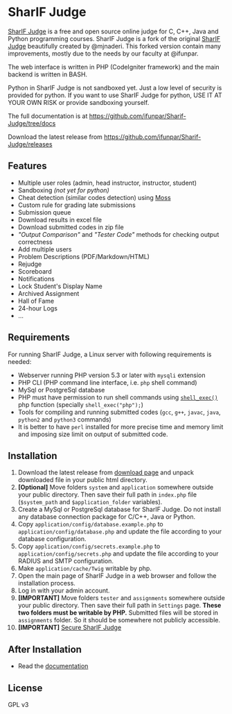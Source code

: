 # SharIF Judge

[SharIF Judge](https://github.com/ifunpar/Sharif-Judge) is a free and open source online judge for C, C++, Java and
Python programming courses. SharIF Judge is a fork of the original [SharIF Judge](https://github.com/mjnaderi/Sharif-Judge) beautifully created by @mjnaderi. This forked version contain many improvements, mostly due to the needs by our faculty at @ifunpar.

The web interface is written in PHP (CodeIgniter framework) and the main backend is written in BASH.

Python in SharIF Judge is not sandboxed yet. Just a low level of security is provided for python.
If you want to use SharIF Judge for python, USE IT AT YOUR OWN RISK or provide sandboxing yourself.

The full documentation is at https://github.com/ifunpar/Sharif-Judge/tree/docs

Download the latest release from https://github.com/ifunpar/Sharif-Judge/releases

## Features
  * Multiple user roles (admin, head instructor, instructor, student)
  * Sandboxing _(not yet for python)_
  * Cheat detection (similar codes detection) using [Moss](http://theory.stanford.edu/~aiken/moss/)
  * Custom rule for grading late submissions
  * Submission queue
  * Download results in excel file
  * Download submitted codes in zip file
  * _"Output Comparison"_ and _"Tester Code"_ methods for checking output correctness
  * Add multiple users
  * Problem Descriptions (PDF/Markdown/HTML)
  * Rejudge
  * Scoreboard
  * Notifications
  * Lock Student's Display Name
  * Archived Assignment
  * Hall of Fame 
  * 24-hour Logs
  * ...

## Requirements

For running SharIF Judge, a Linux server with following requirements is needed:

  * Webserver running PHP version 5.3 or later with `mysqli` extension
  * PHP CLI (PHP command line interface, i.e. `php` shell command)
  * MySql or PostgreSql database
  * PHP must have permission to run shell commands using [`shell_exec()`](http://www.php.net/manual/en/function.shell-exec.php) php function (specially `shell_exec("php");`)
  * Tools for compiling and running submitted codes (`gcc`, `g++`, `javac`, `java`, `python2` and `python3` commands)
  * It is better to have `perl` installed for more precise time and memory limit and imposing size limit on output of submitted code.

## Installation

  1. Download the latest release from [download page](https://github.com/ifunpar/Sharif-Judge/releases) and unpack downloaded file in your public html directory.
  2. **[Optional]** Move folders `system` and `application` somewhere outside your public directory. Then save their full path in `index.php` file (`$system_path` and `$application_folder` variables).
  3. Create a MySql or PostgreSql database for SharIF Judge. Do not install any database connection package for C/C++, Java or Python.
  4. Copy `application/config/database.example.php` to `application/config/database.php` and update the file according to your database configuration.
  4. Copy `application/config/secrets.example.php` to `application/config/secrets.php` and update the file according to your RADIUS and SMTP configuration.
  5. Make `application/cache/Twig` writable by php.
  6. Open the main page of SharIF Judge in a web browser and follow the installation process.
  7. Log in with your admin account.
  8. **[IMPORTANT]** Move folders `tester` and `assignments` somewhere outside your public directory. Then save their full path in `Settings` page. **These two folders must be writable by PHP.** Submitted files will be stored in `assignments` folder. So it should be somewhere not publicly accessible.
  9. **[IMPORTANT]** [Secure SharIF Judge](https://github.com/ifunpar/Sharif-Judge/blob/docs/v1.4/security.md)

## After Installation

  * Read the [documentation](https://github.com/ifunpar/Sharif-Judge/tree/docs)

## License

GPL v3
